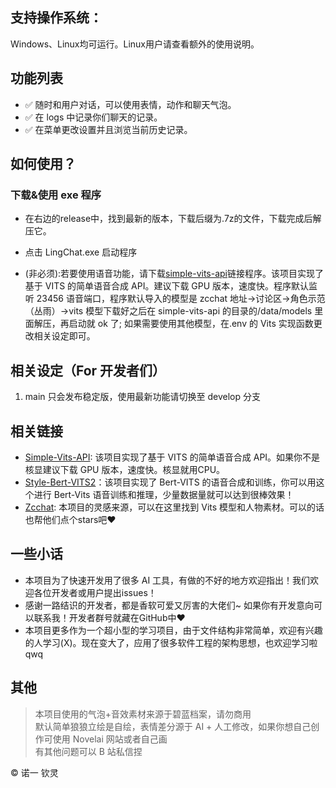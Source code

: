 ## 支持操作系统：

Windows、Linux均可运行。Linux用户请查看额外的使用说明。

## 功能列表

- ✅ 随时和用户对话，可以使用表情，动作和聊天气泡。
- ✅ 在 logs 中记录你们聊天的记录。
- ✅ 在菜单更改设置并且浏览当前历史记录。

## 如何使用？

### 下载&使用 exe 程序

- 在右边的release中，找到最新的版本，下载后缀为.7z的文件，下载完成后解压它。
- 点击 LingChat.exe 启动程序

- (非必须):若要使用语音功能，请下载[simple-vits-api](https://github.com/Artrajz/vits-simple-api)链接程序。该项目实现了基于 VITS 的简单语音合成 API。建议下载 GPU 版本，速度快。程序默认监听 23456 语音端口，程序默认导入的模型是 zcchat 地址->讨论区->角色示范（丛雨）->vits 模型下载好之后在 simple-vits-api 的目录的/data/models 里面解压，再启动就 ok 了; 如果需要使用其他模型，在.env 的 Vits 实现函数更改相关设定即可。

## 相关设定（For 开发者们）

1. main 只会发布稳定版，使用最新功能请切换至 develop 分支

## 相关链接

- [Simple-Vits-API](https://github.com/Artrajz/vits-simple-api): 该项目实现了基于 VITS 的简单语音合成 API。如果你不是核显建议下载 GPU 版本，速度快。核显就用CPU。
- [Style-Bert-VITS2](https://github.com/litagin02/Style-Bert-VITS2)：该项目实现了 Bert-VITS 的语音合成和训练，你可以用这个进行 Bert-Vits 语音训练和推理，少量数据量就可以达到很棒效果！
- [Zcchat](https://github.com/Zao-chen/ZcChat): 本项目的灵感来源，可以在这里找到 Vits 模型和人物素材。可以的话也帮他们点个stars吧❤

## 一些小话

- 本项目为了快速开发用了很多 AI 工具，有做的不好的地方欢迎指出！我们欢迎各位开发者或用户提出issues！
- 感谢一路结识的开发者，都是香软可爱又厉害的大佬们~ 如果你有开发意向可以联系我！开发者群号就藏在GitHub中❤
- 本项目更多作为一个超小型的学习项目，由于文件结构非常简单，欢迎有兴趣的人学习(X)。现在变大了，应用了很多软件工程的架构思想，也欢迎学习啦qwq

## 其他

> 本项目使用的气泡+音效素材来源于碧蓝档案，请勿商用  
> 默认简单狼狼立绘是自绘，表情差分源于 AI + 人工修改，如果你想自己创作可使用 Novelai 网站或者自己画  
> 有其他问题可以 B 站私信捏

© 诺一 钦灵
